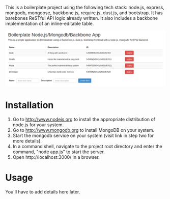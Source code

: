 This is a boilerplate project using the following tech stack: node.js, express, mongodb, mongoose, backbone.js, require.js, dust.js, and bootstrap. It has barebones ReSTful API logic already written. It also includes a backbone implementation of an inline-editable table.

![There should be a picture here. Maybe it's no longer present in the repo?](RepoPic1.png?raw=true)


Installation
============

1. Go to http://www.nodejs.org to install the appropriate distribution of node.js for your system.
2. Go to http://www.mongodb.org to install MongoDB on your system.
3. Start the mongodb service on your system (visit link in step two for more details).
4. In a command shell, navigate to the project root directory and enter the command, "node app.js" to start the server.
5. Open http://localhost:3000/ in a browser.


Usage
=====

You'll have to add details here later.

